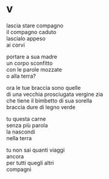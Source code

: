 # v

lascia stare compagno  
il compagno caduto  
lascialo appeso  
ai corvi

portare a sua madre  
un corpo sconfitto  
con le parole mozzate  
o alla terra?

ora le tue braccia sono quelle  
di una vecchia prosciugata vergine zia  
che tiene il bimbetto di sua sorella  
braccia dure di legno verde

tu questa carne  
senza più parola  
la nascondi  
nella terra

tu non sai quanti viaggi  
ancora  
per tutti quegli altri  
compagni
